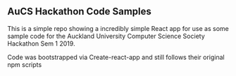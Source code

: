 ## AuCS Hackathon Code Samples

This is a simple repo showing a incredibly simple React app for use as some sample code for the Auckland University Computer Science Society Hackathon Sem 1 2019.

Code was bootstrapped via Create-react-app and still follows their original npm scripts
